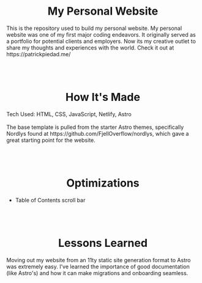 <h1 align="center"> My Personal Website </h1>
This is the repository used to build my personal website. My personal website was one of my first major coding endeavors. It originally served as a portfolio for potential clients and employers. Now its my creative outlet to share my thoughts and experiences with the world. Check it out at https://patrickpiedad.me/

<br></br>

<h1 align="center"> How It's Made </h1>
Tech Used: HTML, CSS, JavaScript, Netlify, Astro
<br></br>
The base template is pulled from the starter Astro themes, specifically Nordlys found at https://github.com/FjellOverflow/nordlys, which gave a great starting point for the website. 

<br></br>

<h1 align="center"> Optimizations </h1>
<ul>
  <li>Table of Contents scroll bar</li>
</ul>

<br></br>

<h1 align="center"> Lessons Learned </h1>
Moving out my website from an 11ty static site generation format to Astro was extremely easy. I've learned the importance of good documentation (like Astro's) and how it can make migrations and onboarding seamless.

